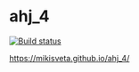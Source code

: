 # ahj_4

[![Build status](https://ci.appveyor.com/api/projects/status/7namvhfdtki4g1i2/branch/main?svg=true)](https://ci.appveyor.com/project/MikiSveta/ahj-4/branch/main)

https://mikisveta.github.io/ahj_4/